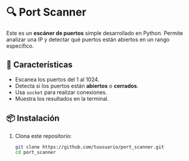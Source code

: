 # 🔍 Port Scanner

Este es un **escáner de puertos** simple desarrollado en Python. Permite analizar una IP y detectar qué puertos están abiertos en un rango específico.

## 🚀 Características

- Escanea los puertos del 1 al 1024.
- Detecta si los puertos están **abiertos** o **cerrados**.
- Usa `socket` para realizar conexiones.
- Muestra los resultados en la terminal.

## 📦 Instalación

1. Clona este repositorio:
   ```bash
   git clone https://github.com/tuusuario/port_scanner.git
   cd port_scanner
